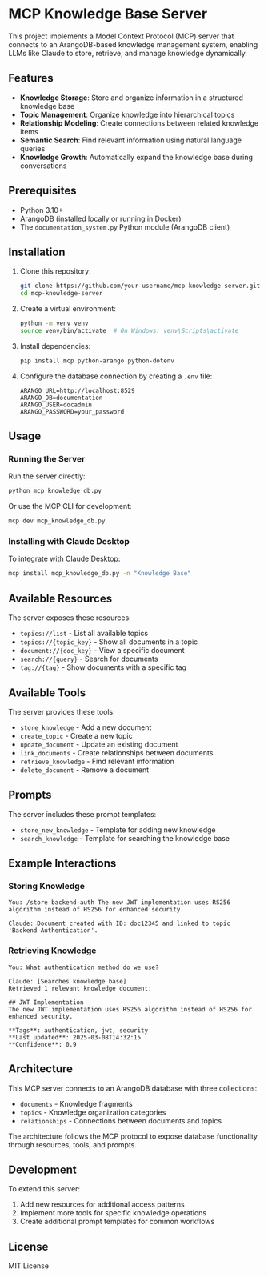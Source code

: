 # MCP Knowledge Base Server

This project implements a Model Context Protocol (MCP) server that connects to an ArangoDB-based knowledge management system, enabling LLMs like Claude to store, retrieve, and manage knowledge dynamically.

## Features

- **Knowledge Storage**: Store and organize information in a structured knowledge base
- **Topic Management**: Organize knowledge into hierarchical topics
- **Relationship Modeling**: Create connections between related knowledge items
- **Semantic Search**: Find relevant information using natural language queries
- **Knowledge Growth**: Automatically expand the knowledge base during conversations

## Prerequisites

- Python 3.10+
- ArangoDB (installed locally or running in Docker)
- The `documentation_system.py` Python module (ArangoDB client)

## Installation

1. Clone this repository:
   ```bash
   git clone https://github.com/your-username/mcp-knowledge-server.git
   cd mcp-knowledge-server
   ```

2. Create a virtual environment:
   ```bash
   python -m venv venv
   source venv/bin/activate  # On Windows: venv\Scripts\activate
   ```

3. Install dependencies:
   ```bash
   pip install mcp python-arango python-dotenv
   ```

4. Configure the database connection by creating a `.env` file:
   ```
   ARANGO_URL=http://localhost:8529
   ARANGO_DB=documentation
   ARANGO_USER=docadmin
   ARANGO_PASSWORD=your_password
   ```

## Usage

### Running the Server

Run the server directly:

```bash
python mcp_knowledge_db.py
```

Or use the MCP CLI for development:

```bash
mcp dev mcp_knowledge_db.py
```

### Installing with Claude Desktop

To integrate with Claude Desktop:

```bash
mcp install mcp_knowledge_db.py -n "Knowledge Base"
```

## Available Resources

The server exposes these resources:

- `topics://list` - List all available topics
- `topics://{topic_key}` - Show all documents in a topic
- `document://{doc_key}` - View a specific document
- `search://{query}` - Search for documents
- `tag://{tag}` - Show documents with a specific tag

## Available Tools

The server provides these tools:

- `store_knowledge` - Add a new document
- `create_topic` - Create a new topic
- `update_document` - Update an existing document
- `link_documents` - Create relationships between documents
- `retrieve_knowledge` - Find relevant information
- `delete_document` - Remove a document

## Prompts

The server includes these prompt templates:

- `store_new_knowledge` - Template for adding new knowledge
- `search_knowledge` - Template for searching the knowledge base

## Example Interactions

### Storing Knowledge

```
You: /store backend-auth The new JWT implementation uses RS256 algorithm instead of HS256 for enhanced security.

Claude: Document created with ID: doc12345 and linked to topic 'Backend Authentication'.
```

### Retrieving Knowledge

```
You: What authentication method do we use?

Claude: [Searches knowledge base]
Retrieved 1 relevant knowledge document:

## JWT Implementation
The new JWT implementation uses RS256 algorithm instead of HS256 for enhanced security.

**Tags**: authentication, jwt, security
**Last updated**: 2025-03-08T14:32:15
**Confidence**: 0.9
```

## Architecture

This MCP server connects to an ArangoDB database with three collections:

- `documents` - Knowledge fragments
- `topics` - Knowledge organization categories
- `relationships` - Connections between documents and topics

The architecture follows the MCP protocol to expose database functionality through resources, tools, and prompts.

## Development

To extend this server:

1. Add new resources for additional access patterns
2. Implement more tools for specific knowledge operations
3. Create additional prompt templates for common workflows

## License

MIT License

